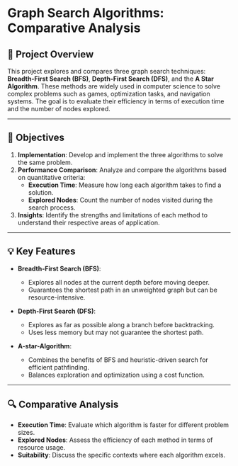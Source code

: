# Graph Search Algorithms: Comparative Analysis

## 📖 Project Overview

This project explores and compares three graph search techniques: **Breadth-First Search (BFS)**, **Depth-First Search (DFS)**, and the **A Star Algorithm**. These methods are widely used in computer science to solve complex problems such as games, optimization tasks, and navigation systems. The goal is to evaluate their efficiency in terms of execution time and the number of nodes explored.

---

## 🎯 Objectives

1. **Implementation**: Develop and implement the three algorithms to solve the same problem.  
2. **Performance Comparison**: Analyze and compare the algorithms based on quantitative criteria:
   - **Execution Time**: Measure how long each algorithm takes to find a solution.  
   - **Explored Nodes**: Count the number of nodes visited during the search process.  
3. **Insights**: Identify the strengths and limitations of each method to understand their respective areas of application.

---

## 💡 Key Features

- **Breadth-First Search (BFS)**:
  - Explores all nodes at the current depth before moving deeper.
  - Guarantees the shortest path in an unweighted graph but can be resource-intensive.

- **Depth-First Search (DFS)**:
  - Explores as far as possible along a branch before backtracking.
  - Uses less memory but may not guarantee the shortest path.

- **A-star-Algorithm**:
  - Combines the benefits of BFS and heuristic-driven search for efficient pathfinding.
  - Balances exploration and optimization using a cost function.

---

## 🔍 Comparative Analysis

- **Execution Time**: Evaluate which algorithm is faster for different problem sizes.  
- **Explored Nodes**: Assess the efficiency of each method in terms of resource usage.  
- **Suitability**: Discuss the specific contexts where each algorithm excels.



